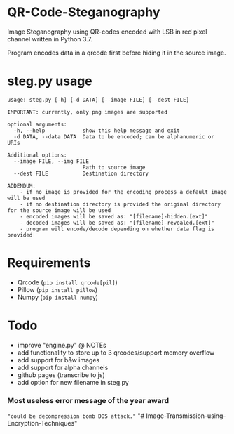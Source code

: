 # QR-Code-Steganography
Image Steganography using QR-codes encoded with LSB in red pixel channel written in Python 3.7.

Program encodes data in a qrcode first before hiding it in the source image.

# steg.py usage
```
usage: steg.py [-h] [-d DATA] [--image FILE] [--dest FILE]

IMPORTANT: currently, only png images are supported

optional arguments:
  -h, --help            show this help message and exit
  -d DATA, --data DATA  Data to be encoded; can be alphanumeric or URIs

Additional options:
  --image FILE, --img FILE
                        Path to source image
  --dest FILE           Destination directory

ADDENDUM:
    - if no image is provided for the encoding process a default image will be used
    - if no destination directory is provided the original directory for the source image will be used
    - encoded images will be saved as: "[filename]-hidden.[ext]"
    - decoded images will be saved as: "[filename]-revealed.[ext]"
    - program will encode/decode depending on whether data flag is provided
```

# Requirements
- Qrcode (`pip install qrcode[pil]`)
- Pillow (`pip install pillow`)
- Numpy (`pip install numpy`)

# Todo
- improve "engine.py" @ NOTEs
- add functionality to store up to 3 qrcodes/support memory overflow 
- add support for b&w images
- add support for alpha channels
- github pages (transcribe to js)
- add option for new filename in steg.py

### Most useless error message of the year award
`"could be decompression bomb DOS attack."`
"# Image-Transmission-using-Encryption-Techniques" 
